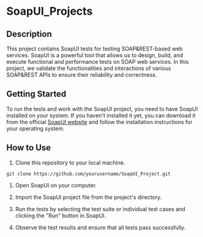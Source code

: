 # SoapUI_Projects

## Description
This project contains SoapUI tests for testing SOAP&REST-based web services. SoapUI is a powerful tool that allows us to design, build, and execute functional and performance tests on SOAP web services. In this project, we validate the functionalities and interactions of various SOAP&REST APIs to ensure their reliability and correctness.

## Getting Started
To run the tests and work with the SoapUI project, you need to have SoapUI installed on your system. If you haven't installed it yet, you can download it from the official [SoapUI website](https://www.soapui.org/) and follow the installation instructions for your operating system.

## How to Use
1. Clone this repository to your local machine.

```
git clone https://github.com/yourusername/SoapUI_Project.git
```

1. Open SoapUI on your computer.

2. Import the SoapUI project file from the project's directory.

3. Run the tests by selecting the test suite or individual test cases and clicking the "Run" button in SoapUI.

4. Observe the test results and ensure that all tests pass successfully.
